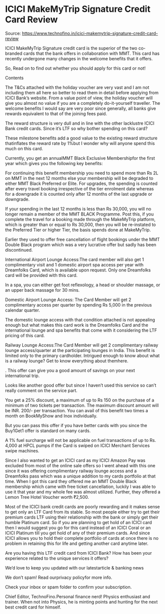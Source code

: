 # ICICI MakeMyTrip Signature Credit Card Review

Source: https://www.technofino.in/icici-makemytrip-signature-credit-card-review

ICICI MakeMyTrip Signature credit card is the superior of the two co-branded cards that the bank offers in collaboration with MMT. This card has recently undergone many changes in the welcome benefits that it offers.

So, Read on to find out whether you should apply for this card or not!

Contents

The T&Cs attached with the holiday voucher are very vast and I am not including them all here so better to read them in detail before applying from ICICI Bank’s website. From a value point of view, the holiday voucher will give you almost no value if you are a completely do-it-yourself traveller. The welcome benefits I would say are very poor since generally, all banks give rewards equivalent to that of the joining fees paid.

The reward structure is very dull and in line with the other lacklustre ICICI Bank credit cards. Since it’s LTF so why bother spending on this card?

These milestone benefits add a good value to the existing reward structure thatinflates the reward rate by 1%but I wonder why will anyone spend this much on this card.

Currently, you get an annualMMT Black Exclusive Membershipfor the first year which gives you the following key benefits:

For continuing this benefit membership you need to spend more than Rs 2L on MMT in the next 12 months else your membership will be degraded to either MMT Black Preferred or Elite. For upgrades, the spending is counted after every travel booking irrespective of the tier enrolment date whereas for a downgrade it is counted only after 12 months of the last upgrade or downgrade.

If your spending in the last 12 months is less than Rs 30,000, you will no longer remain a member of the MMT BLACK Programme. Post this, if you complete the travel for a booking made through the MakeMyTrip platform, which is greater than or equal to Rs 30,000, then you will be re-instated to the Preferred Tier or higher Tier, the basis spends done at MakeMyTrip.

Earlier they used to offer free cancellation of flight bookings under the MMT Double Black program which was a very lucrative offer but sadly has been discontinued.

International Airport Lounge Access:The card member will also get 1 complimentary visit and 1 domestic airport spa access per year with Dreamfolks Card, which is available upon request. Only one Dreamfolks card will be provided with this card.

In a spa, you can either get foot reflexology, a head or shoulder massage, or an upper back massage for 30 mins.

Domestic Airport Lounge Access: The Card Member will get 2 complimentary access per quarter by spending Rs 5,000 in the previous calendar quarter.

The domestic lounge access with that condition attached is not appealing enough but what makes this card work is the Dreamfolks Card and the international lounge and spa benefits that come with it considering the LTF pricing of this card.

Railway Lounge Access:The Card Member will get 2 complimentary railway lounge access/quarter at the participating lounges in India. This benefit is limited only to the primary cardholder. Intrigued enough to know about what is a railway lounge? Get to know everything about themhere.

. This offer can give you a good amount of savings on your next international trip.

Looks like another good offer but since I haven’t used this service so can’t really comment on the service part.

You get a 25% discount, a maximum of up to Rs 150 on the purchase of a minimum of two tickets per transaction. The maximum discount amount will be INR. 200/- per transaction. You can avail of this benefit two times a month on BookMyShow and Inox individually.

But you can pass this offer if you have better cards with you since the Buy1Get1 offer is standard on many cards.

A 1% fuel surcharge will not be applicable on fuel transactions of up to Rs. 4,000 at HPCL pumps if the Card is swiped on ICICI Merchant Services swipe machines.

Since I also wanted to get an ICICI card as my ICICI Amazon Pay was excluded from most of the online sale offers so I went ahead with this one since it was offering complimentary railway lounge access and a Dreamfolks pass which was a unique addition to my cards portfolio at that time. When I got this card they offered me an MMT Double Black membership which came with free ticket cancellation, luckily I was able to use it that year and my whole fee was almost utilized. Further, they offered a Lemon Tree Hotel Voucher worth ₹2,500.

Most of the ICICI bank credit cards are poorly rewarding and it makes sense to get only an LTF Card from its stable. So most people either try to get their premium cards LTF using their relationship with the bank or simply get their humble Platinum card. So if you are planning to get hold of an ICICI card then I would suggest you go for this card instead of an ICICI Coral or an ICICI Platinum till you get hold of any of their premium cards. And since ICICI allows you to hold their complete portfolio of cards at once there is no problem in retaining this for life and getting another card anytime later.

Are you having this LTF credit card from ICICI Bank? How has been your experience related to the unique services it offers?

We’d love to keep you updated with our latestarticle & banking news

We don’t spam! Read ourprivacy policyfor more info.

Check your inbox or spam folder to confirm your subscription.

Chief Editor, TechnoFino.Personal finance nerd! Physics enthusiast and trainer. When not into Physics, he is minting points and hunting for the next best credit card for himself.